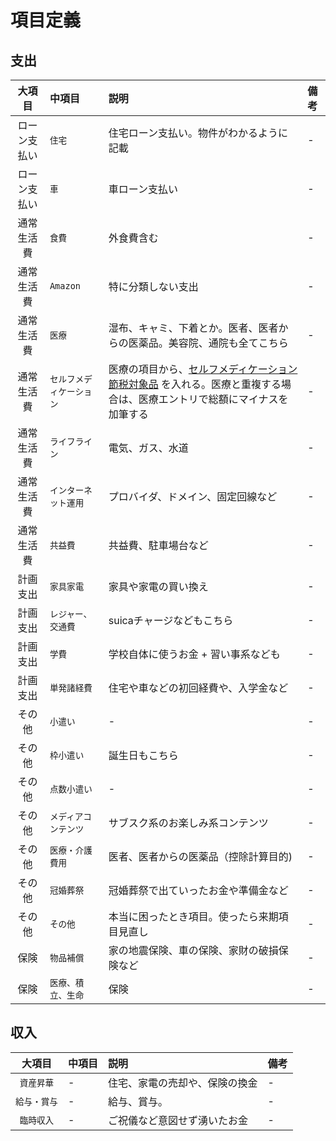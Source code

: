 項目定義
===

## 支出

| 大項目 | 中項目 | 説明 | 備考 |
| :---: | :--- | :--- | :--- |
| ローン支払い |`住宅` | 住宅ローン支払い。物件がわかるように記載 | - |
| ローン支払い |`車` | 車ローン支払い | - |
| 通常生活費 | `食費` | 外食費含む | - |
| 通常生活費 | `Amazon` | 特に分類しない支出 | - |
| 通常生活費 | `医療` | 湿布、キャミ、下着とか。医者、医者からの医薬品。美容院、通院も全てこちら | - |
| 通常生活費 | `セルフメディケーション` | 医療の項目から、[セルフメディケーション節税対象品](https://www.mhlw.go.jp/stf/seisakunitsuite/bunya/0000124853.html) を入れる。医療と重複する場合は、医療エントリで総額にマイナスを加筆する | - |
| 通常生活費 | `ライフライン` | 電気、ガス、水道 | - |
| 通常生活費 | `インターネット運用` | プロバイダ、ドメイン、固定回線など | - |
| 通常生活費 | `共益費` | 共益費、駐車場台など | - |
| 計画支出 | `家具家電` | 家具や家電の買い換え |-|
| 計画支出 | `レジャー、交通費` | suicaチャージなどもこちら | - |
| 計画支出 | `学費` | 学校自体に使うお金 + 習い事系なども | - |
| 計画支出 | `単発諸経費` | 住宅や車などの初回経費や、入学金など | - |
| その他 | `小遣い` | - | - |
| その他 | `枠小遣い` | 誕生日もこちら | - |
| その他 | `点数小遣い` | - | - |
| その他 | `メディアコンテンツ` | サブスク系のお楽しみ系コンテンツ | - |
| その他 | `医療・介護費用` | 医者、医者からの医薬品（控除計算目的) | - |
| その他 | `冠婚葬祭` | 冠婚葬祭で出ていったお金や準備金など | - |
| その他 | `その他` | 本当に困ったとき項目。使ったら来期項目見直し | - |
| 保険 | `物品補償` | 家の地震保険、車の保険、家財の破損保険など | - |
| 保険 | `医療、積立、生命` | 保険 | - |

## 収入
| 大項目 | 中項目 | 説明 | 備考 |
| :---: | :--- | :--- | :--- |
| `資産昇華` | - | 住宅、家電の売却や、保険の換金 | - |
| `給与・賞与` | - | 給与、賞与。| - |
| `臨時収入` | - | ご祝儀など意図せず湧いたお金 | - |
